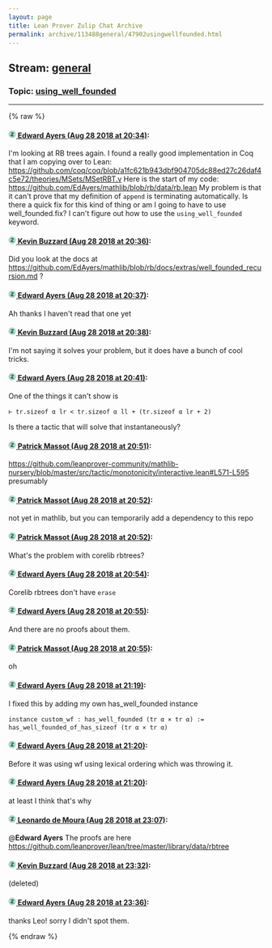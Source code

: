 ```yaml
---
layout: page
title: Lean Prover Zulip Chat Archive 
permalink: archive/113488general/47902usingwellfounded.html
---
```


## Stream: [general](index.html)
### Topic: [using_well_founded](47902usingwellfounded.html)

---


{% raw %}
#### [![Click to go to Zulip](../../assets/img/zulip2.png) Edward Ayers (Aug 28 2018 at 20:34)](https://leanprover.zulipchat.com/#narrow/stream/113488-general/topic/using_well_founded/near/132934326):
I'm looking at RB trees again. I found a really good implementation in Coq that I am copying over to Lean: https://github.com/coq/coq/blob/a1fc621b943dbf904705dc88ed27c26daf4c5e72/theories/MSets/MSetRBT.v
Here is the start of my code:
https://github.com/EdAyers/mathlib/blob/rb/data/rb.lean
My problem is that it can't prove that my definition of `append` is terminating automatically. Is there a quick fix for this kind of thing or am I going to have to use well_founded.fix? I can't figure out how to use the `using_well_founded` keyword.

#### [![Click to go to Zulip](../../assets/img/zulip2.png) Kevin Buzzard (Aug 28 2018 at 20:36)](https://leanprover.zulipchat.com/#narrow/stream/113488-general/topic/using_well_founded/near/132934439):
Did you look at the docs at https://github.com/EdAyers/mathlib/blob/rb/docs/extras/well_founded_recursion.md ?

#### [![Click to go to Zulip](../../assets/img/zulip2.png) Edward Ayers (Aug 28 2018 at 20:37)](https://leanprover.zulipchat.com/#narrow/stream/113488-general/topic/using_well_founded/near/132934463):
Ah thanks I haven't read that one yet

#### [![Click to go to Zulip](../../assets/img/zulip2.png) Kevin Buzzard (Aug 28 2018 at 20:38)](https://leanprover.zulipchat.com/#narrow/stream/113488-general/topic/using_well_founded/near/132934551):
I'm not saying it solves your problem, but it does have a bunch of cool tricks.

#### [![Click to go to Zulip](../../assets/img/zulip2.png) Edward Ayers (Aug 28 2018 at 20:41)](https://leanprover.zulipchat.com/#narrow/stream/113488-general/topic/using_well_founded/near/132934673):
One of the things it can't show is
```lean
⊢ tr.sizeof α lr < tr.sizeof α ll + (tr.sizeof α lr + 2)
```
Is there a tactic that will solve that instantaneously?

#### [![Click to go to Zulip](../../assets/img/zulip2.png) Patrick Massot (Aug 28 2018 at 20:51)](https://leanprover.zulipchat.com/#narrow/stream/113488-general/topic/using_well_founded/near/132940133):
https://github.com/leanprover-community/mathlib-nursery/blob/master/src/tactic/monotonicity/interactive.lean#L571-L595 presumably

#### [![Click to go to Zulip](../../assets/img/zulip2.png) Patrick Massot (Aug 28 2018 at 20:52)](https://leanprover.zulipchat.com/#narrow/stream/113488-general/topic/using_well_founded/near/132940151):
not yet in mathlib, but you can temporarily add a dependency to this repo

#### [![Click to go to Zulip](../../assets/img/zulip2.png) Patrick Massot (Aug 28 2018 at 20:52)](https://leanprover.zulipchat.com/#narrow/stream/113488-general/topic/using_well_founded/near/132940196):
What's the problem with corelib rbtrees?

#### [![Click to go to Zulip](../../assets/img/zulip2.png) Edward Ayers (Aug 28 2018 at 20:54)](https://leanprover.zulipchat.com/#narrow/stream/113488-general/topic/using_well_founded/near/132940302):
Corelib rbtrees don't have `erase`

#### [![Click to go to Zulip](../../assets/img/zulip2.png) Edward Ayers (Aug 28 2018 at 20:55)](https://leanprover.zulipchat.com/#narrow/stream/113488-general/topic/using_well_founded/near/132940317):
And there are no proofs about them.

#### [![Click to go to Zulip](../../assets/img/zulip2.png) Patrick Massot (Aug 28 2018 at 20:55)](https://leanprover.zulipchat.com/#narrow/stream/113488-general/topic/using_well_founded/near/132940341):
oh

#### [![Click to go to Zulip](../../assets/img/zulip2.png) Edward Ayers (Aug 28 2018 at 21:19)](https://leanprover.zulipchat.com/#narrow/stream/113488-general/topic/using_well_founded/near/132941632):
I fixed this by adding my own has_well_founded instance
```lean
instance custom_wf : has_well_founded (tr α × tr α) := has_well_founded_of_has_sizeof (tr α × tr α) 
```

#### [![Click to go to Zulip](../../assets/img/zulip2.png) Edward Ayers (Aug 28 2018 at 21:20)](https://leanprover.zulipchat.com/#narrow/stream/113488-general/topic/using_well_founded/near/132941692):
Before it was using wf using lexical ordering which was throwing it.

#### [![Click to go to Zulip](../../assets/img/zulip2.png) Edward Ayers (Aug 28 2018 at 21:20)](https://leanprover.zulipchat.com/#narrow/stream/113488-general/topic/using_well_founded/near/132941711):
at least I think that's why

#### [![Click to go to Zulip](../../assets/img/zulip2.png) Leonardo de Moura (Aug 28 2018 at 23:07)](https://leanprover.zulipchat.com/#narrow/stream/113488-general/topic/using_well_founded/near/132952390):
@**Edward Ayers** The proofs are here https://github.com/leanprover/lean/tree/master/library/data/rbtree

#### [![Click to go to Zulip](../../assets/img/zulip2.png) Kevin Buzzard (Aug 28 2018 at 23:32)](https://leanprover.zulipchat.com/#narrow/stream/113488-general/topic/using_well_founded/near/132953705):
(deleted)

#### [![Click to go to Zulip](../../assets/img/zulip2.png) Edward Ayers (Aug 28 2018 at 23:36)](https://leanprover.zulipchat.com/#narrow/stream/113488-general/topic/using_well_founded/near/132953908):
thanks Leo! sorry I didn't spot them.


{% endraw %}
